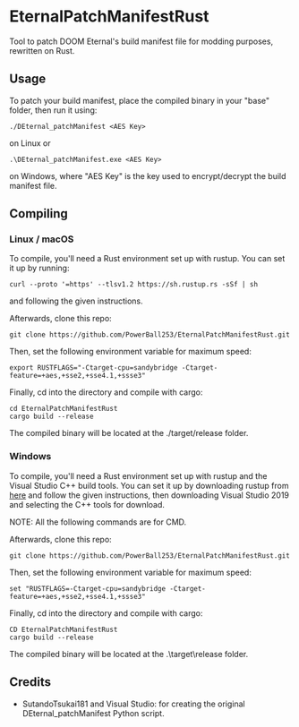 # EternalPatchManifestRust
Tool to patch DOOM Eternal's build manifest file for modding purposes, rewritten on Rust.

## Usage
To patch your build manifest, place the compiled binary in your "base" folder, then run it using:
```
./DEternal_patchManifest <AES Key>
```
on Linux or 
```
.\DEternal_patchManifest.exe <AES Key>
```
on Windows, where "AES Key" is the key used to encrypt/decrypt the build manifest file.

## Compiling
### Linux / macOS
To compile, you'll need a Rust environment set up with rustup. You can set it up by running:
```
curl --proto '=https' --tlsv1.2 https://sh.rustup.rs -sSf | sh
```
and following the given instructions.

Afterwards, clone this repo:
```
git clone https://github.com/PowerBall253/EternalPatchManifestRust.git
```
Then, set the following environment variable for maximum speed:
```
export RUSTFLAGS="-Ctarget-cpu=sandybridge -Ctarget-feature=+aes,+sse2,+sse4.1,+ssse3"
```

Finally, cd into the directory and compile with cargo:
```
cd EternalPatchManifestRust
cargo build --release
```
The compiled binary will be located at the ./target/release folder.

### Windows
To compile, you'll need a Rust environment set up with rustup and the Visual Studio C++ build tools. You can set it up by downloading rustup from [here](https://www.rust-lang.org/tools/install) and follow the given instructions, then downloading Visual Studio 2019 and selecting the C++ tools for download.

NOTE: All the following commands are for CMD.

Afterwards, clone this repo:
```
git clone https://github.com/PowerBall253/EternalPatchManifestRust.git
```
Then, set the following environment variable for maximum speed:
```
set "RUSTFLAGS=-Ctarget-cpu=sandybridge -Ctarget-feature=+aes,+sse2,+sse4.1,+ssse3"
```

Finally, cd into the directory and compile with cargo:
```
CD EternalPatchManifestRust
cargo build --release
```
The compiled binary will be located at the .\target\release folder.

## Credits
* SutandoTsukai181 and Visual Studio: for creating the original DEternal_patchManifest Python script.
